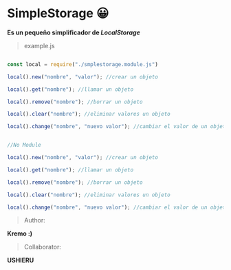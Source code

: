 # SimpleStorage 😀

**Es un pequeño simplificador de _LocalStorage_**

> example.js

```javascript

const local = require("./smplestorage.module.js")

local().new("nombre", "valor"); //crear un objeto

local().get("nombre"); //llamar un objeto

local().remove("nombre"); //borrar un objeto

local().clear("nombre"); //eliminar valores un objeto

local().change("nombre", "nuevo valor"); //cambiar el valor de un objeto


//No Module

local().new("nombre", "valor"); //crear un objeto

local().get("nombre"); //llamar un objeto

local().remove("nombre"); //borrar un objeto

local().clear("nombre"); //eliminar valores un objeto

local().change("nombre", "nuevo valor"); //cambiar el valor de un objeto

```

>Author:

**Kremo :)**

>Collaborator:

**USHIERU**
